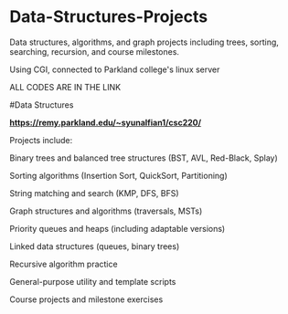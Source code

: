 # Data-Structures-Projects
Data structures, algorithms, and graph projects including trees, sorting, searching, recursion, and course milestones.

Using CGI, connected to Parkland college's linux server

ALL CODES ARE IN THE LINK

#Data Structures

**https://remy.parkland.edu/~syunalfian1/csc220/**

Projects include:

Binary trees and balanced tree structures (BST, AVL, Red-Black, Splay)

Sorting algorithms (Insertion Sort, QuickSort, Partitioning)

String matching and search (KMP, DFS, BFS)

Graph structures and algorithms (traversals, MSTs)

Priority queues and heaps (including adaptable versions)

Linked data structures (queues, binary trees)

Recursive algorithm practice

General-purpose utility and template scripts

Course projects and milestone exercises

